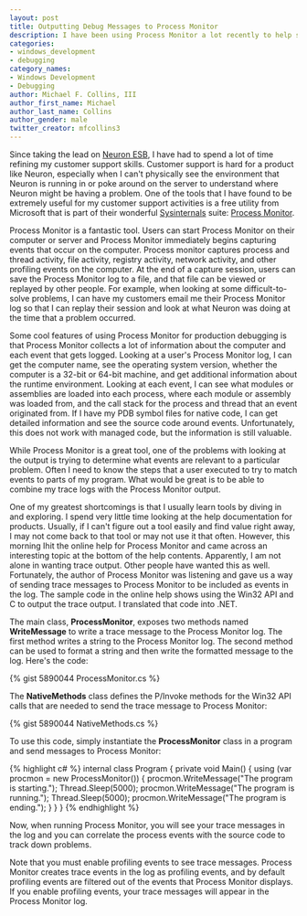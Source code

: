 ```yaml
---
layout: post
title: Outputting Debug Messages to Process Monitor
description: I have been using Process Monitor a lot recently to help solve customer support issues. Process Monitor is a great tool for looking at what files, registry keys, and network resources that my products are using. Earlier today, I discovered a new technique to make my Process Monitor logs better.
categories:
- windows_development
- debugging
category_names:
- Windows Development
- Debugging
author: Michael F. Collins, III
author_first_name: Michael
author_last_name: Collins
author_gender: male
twitter_creator: mfcollins3
---
```

Since taking the lead on [Neuron ESB](http://www.neuronesb.com), I have had to spend a lot of time refining my customer support skills. Customer support is hard for a product like Neuron, especially when I can't physically see the environment that Neuron is running in or poke around on the server to understand where Neuron might be having a problem. One of the tools that I have found to be extremely useful for my customer support activities is a free utility from Microsoft that is part of their wonderful [Sysinternals](http://www.sysinternals.com) suite: [Process Monitor](http://technet.microsoft.com/en-us/sysinternals/bb896645.aspx).

Process Monitor is a fantastic tool. Users can start Process Monitor on their computer or server and Process Monitor immediately begins capturing events that occur on the computer. Process monitor captures process and thread activity, file activity, registry activity, network activity, and other profiling events on the computer. At the end of a capture session, users can save the Process Monitor log to a file, and that file can be viewed or replayed by other people. For example, when looking at some difficult-to-solve problems, I can have my customers email me their Process Monitor log so that I can replay their session and look at what Neuron was doing at the time that a problem occurred.

Some cool features of using Process Monitor for production debugging is that Process Monitor collects a lot of information about the computer and each event that gets logged. Looking at a user's Process Monitor log, I can get the computer name, see the operating system version, whether the computer is a 32-bit or 64-bit machine, and get additional information about the runtime environment. Looking at each event, I can see what modules or assemblies are loaded into each process, where each module or assembly was loaded from, and the call stack for the process and thread that an event originated from. If I have my PDB symbol files for native code, I can get detailed information and see the source code around events. Unfortunately, this does not work with managed code, but the information is still valuable.

While Process Monitor is a great tool, one of the problems with looking at the output is trying to determine what events are relevant to a particular problem. Often I need to know the steps that a user executed to try to match events to parts of my program. What would be great is to be able to combine my trace logs with the Process Monitor output.

One of my greatest shortcomings is that I usually learn tools by diving in and exploring. I spend very little time looking at the help documentation for products. Usually, if I can't figure out a tool easily and find value right away, I may not come back to that tool or may not use it that often. However, this morning Ihit the online help for Process Monitor and came across an interesting topic at the bottom of the help contents. Apparently, I am not alone in wanting trace output. Other people have wanted this as well. Fortunately, the author of Process Monitor was listening and gave us a way of sending trace messages to Process Monitor to be included as events in the log. The sample code in the online help shows using the Win32 API and C to output the trace output. I translated that code into .NET.

The main class, **ProcessMonitor**, exposes two methods named **WriteMessage** to write a trace message to the Process Monitor log. The first method writes a string to the Process Monitor log. The second method can be used to format a string and then write the formatted message to the log. Here's the code:

{% gist 5890044 ProcessMonitor.cs %}

The **NativeMethods** class defines the P/Invoke methods for the Win32 API calls that are needed to send the trace message to Process Monitor:

{% gist 5890044 NativeMethods.cs %}

To use this code, simply instantiate the **ProcessMonitor** class in a program and send messages to Process Monitor:

{% highlight c# %}
internal class Program
{
    private void Main()
    {
        using (var procmon = new ProcessMonitor())
        {
            procmon.WriteMessage("The program is starting.");
            Thread.Sleep(5000);
            procmon.WriteMessage("The program is running.");
            Thread.Sleep(5000);
            procmon.WriteMessage("The program is ending.");
        }
    }
}
{% endhighlight %}

Now, when running Process Monitor, you will see your trace messages in the log and you can correlate the process events with the source code to track down problems.

Note that you must enable profiling events to see trace messages. Process Monitor creates trace events in the log as profiling events, and by default profiling events are filtered out of the events that Process Monitor displays. If you enable profiling events, your trace messages will appear in the Process Monitor log.
